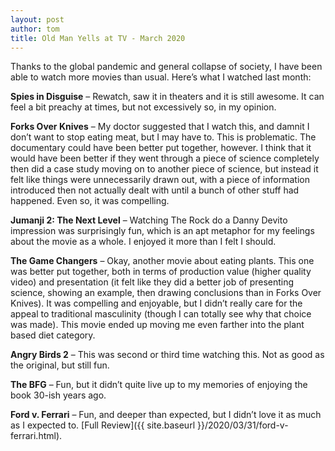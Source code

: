 ```yaml
---
layout: post
author: tom
title: Old Man Yells at TV - March 2020
---
```

Thanks to the global pandemic and general collapse of society, I have been able to watch more movies than usual. Here’s what I watched last month:

**Spies in Disguise** – Rewatch, saw it in theaters and it is still awesome. It can feel a bit preachy at times, but not excessively so, in my opinion.

**Forks Over Knives** – My doctor suggested that I watch this, and damnit I don’t want to stop eating meat, but I may have to. This is problematic. The documentary could have been better put together, however. I think that it would have been better if they went through a piece of science completely then did a case study moving on to another piece of science, but instead it felt like things were unnecessarily drawn out, with a piece of information introduced then not actually dealt with until a bunch of other stuff had happened. Even so, it was compelling.

**Jumanji 2: The Next Level** – Watching The Rock do a Danny Devito impression was surprisingly fun, which is an apt metaphor for my feelings about the movie as a whole. I enjoyed it more than I felt I should.

**The Game Changers** – Okay, another movie about eating plants. This one was better put together, both in terms of production value (higher quality video) and presentation (it felt like they did a better job of presenting science, showing an example, then drawing conclusions than in Forks Over Knives). It was compelling and enjoyable, but I didn’t really care for the appeal to traditional masculinity (though I can totally see why that choice was made). This movie ended up moving me even farther into the plant based diet category.

**Angry Birds 2** – This was second or third time watching this. Not as good as the original, but still fun.

**The BFG** – Fun, but it didn’t quite live up to my memories of enjoying the book 30-ish years ago.

**Ford v. Ferrari** – Fun, and deeper than expected, but I didn’t love it as much as I expected to. [Full Review]({{ site.baseurl }}/2020/03/31/ford-v-ferrari.html).
